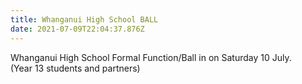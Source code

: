 ```yaml
---
title: Whanganui High School BALL
date: 2021-07-09T22:04:37.876Z
---
```

Whanganui High School Formal Function/Ball in on Saturday 10 July.  
(Year 13 students and partners)

